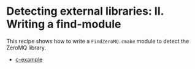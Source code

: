 # Detecting external libraries: II. Writing a find-module

This recipe shows how to write a `FindZeroMQ.cmake` module to detect the ZeroMQ library.


- [c-example](c-example/)
